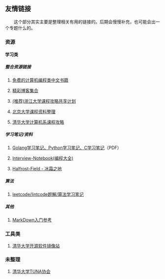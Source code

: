 ## 友情链接

&emsp;&emsp;这个部分其实主要是整理相关有用的链接的。后期会慢慢补充，也可能会出一个专题什么的。

### 资源

#### 学习类

##### 整合资源链接

1. [免费的计算机编程类中文书籍](https://github.com/justjavac/free-programming-books-zh_CN)

2. [精彩博客集合](https://github.com/hacke2/hacke2.github.io/issues/2)

3. [(推荐)浙江大学课程攻略共享计划](https://github.com/QSCTech/zju-icicles)

4. [北京大学课程资料整理](https://github.com/lib-pku/libpku)

5. [清华大学计算机系课程攻略](https://github.com/PKUanonym/REKCARC-TSC-UHT)

##### 学习笔记/资料

1. [Golang学习笔记、Python学习笔记、C学习笔记](https://github.com/qyuhen/book)（PDF）

2. [Interview-Notebook(编程大全)](https://github.com/jianghui-galaxy/Interview-Notebook)

3. [Halfrost-Field - 冰霜之地](https://github.com/halfrost/Halfrost-Field)

##### 算法

1. [leetcode/lintcode题解/算法学习笔记](https://legacy.gitbook.com/book/yuanbin/algorithm/details)

##### 其他

1. [MarkDown入门参考](https://github.com/LearnShare/Learning-Markdown)

### 工具类

1. [清华大学开源软件镜像站](https://mirror.tuna.tsinghua.edu.cn/)

### 未整理

1. [清华大学TUNA协会](https://tuna.moe/)